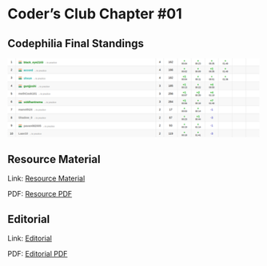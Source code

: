 # Coder’s Club Chapter #01

## Codephilia Final Standings

![Untitled](Codephilia%20Standings.png)

## Resource Material

Link: [Resource Material](Coder’s%20Club%20Chapter%20%2301%20Resource.md)

PDF: [Resource PDF](Coder’s%20Club%20Chapter%20%2301%20Resource.pdf)

## Editorial

Link: [Editorial](Coder’s%20Club%20Chapter%20%2301%20Editorial.md)

PDF: [Editorial PDF](Coder’s%20Club%20Chapter%20%2301%20Editorial.pdf)
